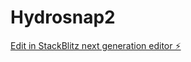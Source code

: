 # Hydrosnap2

[Edit in StackBlitz next generation editor ⚡️](https://stackblitz.com/~/github.com/qzkxww/Hydrosnap2)